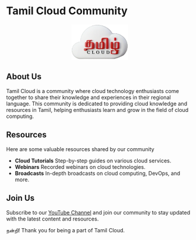 # Tamil Cloud Community

<p align="center">
  <img src="assets/image/tamil_cloud_logo_.png" alt="team_sec" width="30%">
</p>

## About Us

Tamil Cloud is a community where cloud technology enthusiasts come together to share their knowledge and experiences in their regional language. This community is dedicated to providing cloud knowledge and resources in Tamil, helping enthusiasts learn and grow in the field of cloud computing.

## Resources

Here are some valuable resources shared by our community

- **Cloud Tutorials** Step-by-step guides on various cloud services.
- **Webinars** Recorded webinars on cloud technologies.
- **Broadcasts** In-depth broadcasts on cloud computing, DevOps, and more.

## Join Us

Subscribe to our [YouTube Channel](https://www.youtube.com/@tamilcloudzone) and join our community to stay updated with the latest content and resources.

நன்றி! Thank you for being a part of Tamil Cloud.